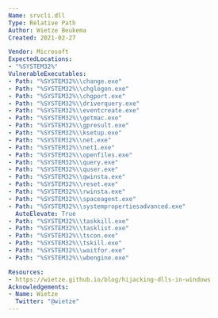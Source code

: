 ```yaml
---
Name: srvcli.dll
Type: Relative Path
Author: Wietze Beukema
Created: 2021-02-27

Vendor: Microsoft
ExpectedLocations:
- "%SYSTEM32%"
VulnerableExecutables:
- Path: "%SYSTEM32%\\change.exe"
- Path: "%SYSTEM32%\\chglogon.exe"
- Path: "%SYSTEM32%\\chgport.exe"
- Path: "%SYSTEM32%\\driverquery.exe"
- Path: "%SYSTEM32%\\eventcreate.exe"
- Path: "%SYSTEM32%\\getmac.exe"
- Path: "%SYSTEM32%\\gpresult.exe"
- Path: "%SYSTEM32%\\ksetup.exe"
- Path: "%SYSTEM32%\\net.exe"
- Path: "%SYSTEM32%\\net1.exe"
- Path: "%SYSTEM32%\\openfiles.exe"
- Path: "%SYSTEM32%\\query.exe"
- Path: "%SYSTEM32%\\quser.exe"
- Path: "%SYSTEM32%\\qwinsta.exe"
- Path: "%SYSTEM32%\\reset.exe"
- Path: "%SYSTEM32%\\rwinsta.exe"
- Path: "%SYSTEM32%\\spaceagent.exe"
- Path: "%SYSTEM32%\\systempropertiesadvanced.exe"
  AutoElevate: True
- Path: "%SYSTEM32%\\taskkill.exe"
- Path: "%SYSTEM32%\\tasklist.exe"
- Path: "%SYSTEM32%\\tscon.exe"
- Path: "%SYSTEM32%\\tskill.exe"
- Path: "%SYSTEM32%\\waitfor.exe"
- Path: "%SYSTEM32%\\wbengine.exe"

Resources:
- https://wietze.github.io/blog/hijacking-dlls-in-windows
Acknowledgements:
- Name: Wietze
  Twitter: "@wietze"
---
```

